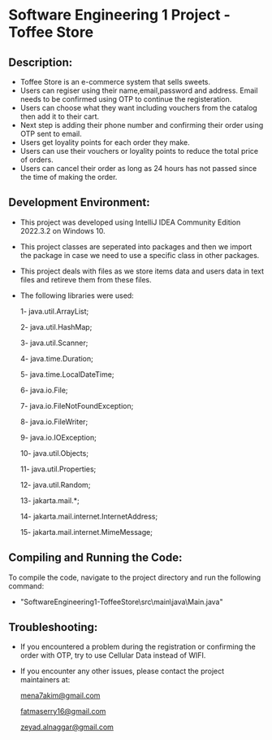 # Software Engineering 1 Project - Toffee Store
## Description:
- Toffee Store is an e-commerce system that sells sweets.
- Users can regiser using their name,email,password and address. Email needs to be confirmed using OTP to continue the registeration.
- Users can choose what they want including vouchers from the catalog then add it to their cart.
- Next step is adding their phone number and confirming their order using OTP sent to email.
- Users get loyality points for each order they make.
- Users can use their vouchers or loyality points to reduce the total price of orders.
- Users can cancel their order as long as 24 hours has not passed since the time of making the order.




## Development Environment:
- This project was developed using IntelliJ IDEA Community Edition 2022.3.2 on Windows 10.
- This project classes are seperated into packages and then we import the package in case we need to use a specific class in other packages.
- This project deals with files as we store items data and users data in text files and retireve them from these files. 
- The following libraries were used:

  1- java.util.ArrayList;

  2- java.util.HashMap;

  3- java.util.Scanner;

  4- java.time.Duration;

  5- java.time.LocalDateTime;

  6- java.io.File;

  7- java.io.FileNotFoundException;

  8- java.io.FileWriter;

  9- java.io.IOException;

  10- java.util.Objects;

  11- java.util.Properties;

  12- java.util.Random;

  13- jakarta.mail.*;

  14- jakarta.mail.internet.InternetAddress;

  15- jakarta.mail.internet.MimeMessage;




## Compiling and Running the Code:
To compile the code, navigate to the project directory and run the following command:
- "SoftwareEngineering1-ToffeeStore\src\main\java\Main.java"



## Troubleshooting:
- If you encountered a problem during the registration or confirming the order with OTP, try to use Cellular Data instead of WIFI.

- If you encounter any other issues, please contact the project maintainers at:

  mena7akim@gmail.com

  fatmaserry16@gmail.com

  zeyad.alnaggar@gmail.com

